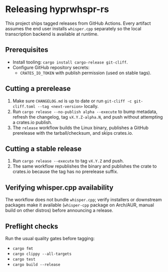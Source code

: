 # Releasing hyprwhspr-rs

This project ships tagged releases from GitHub Actions. Every artifact assumes the end user installs `whisper.cpp` separately so the local transcription backend is available at runtime.

## Prerequisites

- Install tooling: `cargo install cargo-release git-cliff`.
- Configure GitHub repository secrets:
  - `CRATES_IO_TOKEN` with publish permission (used on stable tags).

## Cutting a prerelease

1. Make sure `CHANGELOG.md` is up to date or run `git-cliff -c git-cliff.toml --tag <next-version>` locally.
2. Run `cargo release --no-publish alpha --execute` to bump metadata, refresh the changelog, tag `vX.Y.Z-alpha.N`, and push without attempting a crates.io publish.
3. The `release` workflow builds the Linux binary, publishes a GitHub prerelease with the tarball/checksum, and skips crates.io.

## Cutting a stable release

1. Run `cargo release --execute` to tag `vX.Y.Z` and push.
2. The same workflow republishes the binary and publishes the crate to crates.io because the tag has no prerelease suffix.

## Verifying whisper.cpp availability

The workflow does not bundle `whisper.cpp`; verify installers or downstream packages make it available (`whisper-cpp` package on Arch/AUR, manual build on other distros) before announcing a release.

## Preflight checks

Run the usual quality gates before tagging:

- `cargo fmt`
- `cargo clippy --all-targets`
- `cargo test`
- `cargo build --release`
